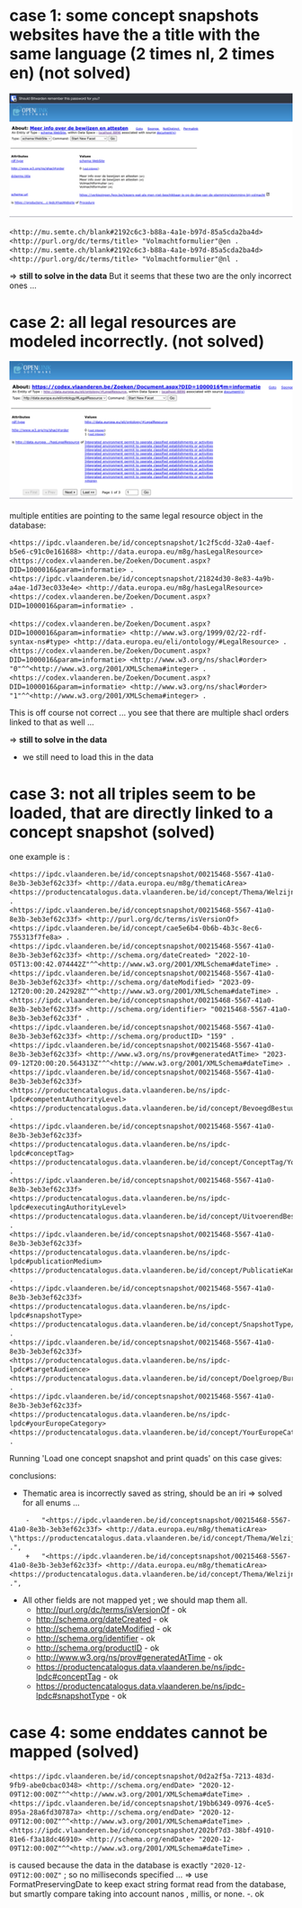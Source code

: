 # case 1: some concept snapshots websites have the a title with the same language (2 times nl, 2 times en)  (not solved)

![case1.png](img%2Fcase1.png)

```
<http://mu.semte.ch/blank#2192c6c3-b88a-4a1e-b97d-85a5cda2ba4d> <http://purl.org/dc/terms/title> "Volmachtformulier"@en .
<http://mu.semte.ch/blank#2192c6c3-b88a-4a1e-b97d-85a5cda2ba4d> <http://purl.org/dc/terms/title> "Volmachtformulier"@nl .
```

=> **still to solve in the data** 
But it seems that these two are the only incorrect ones ...

# case 2: all legal resources are modeled incorrectly. (not solved)

![case2.png](img%2Fcase2.png)

multiple entities are pointing to the same legal resource object in the database:
```
<https://ipdc.vlaanderen.be/id/conceptsnapshot/1c2f5cdd-32a0-4aef-b5e6-c91c0e161688> <http://data.europa.eu/m8g/hasLegalResource> <https://codex.vlaanderen.be/Zoeken/Document.aspx?DID=1000016&param=informatie> .
<https://ipdc.vlaanderen.be/id/conceptsnapshot/21824d30-8e83-4a9b-a4ae-1d73ec033e4e> <http://data.europa.eu/m8g/hasLegalResource> <https://codex.vlaanderen.be/Zoeken/Document.aspx?DID=1000016&param=informatie> .

<https://codex.vlaanderen.be/Zoeken/Document.aspx?DID=1000016&param=informatie> <http://www.w3.org/1999/02/22-rdf-syntax-ns#type> <http://data.europa.eu/eli/ontology/#LegalResource> .
<https://codex.vlaanderen.be/Zoeken/Document.aspx?DID=1000016&param=informatie> <http://www.w3.org/ns/shacl#order> "0"^^<http://www.w3.org/2001/XMLSchema#integer> .
<https://codex.vlaanderen.be/Zoeken/Document.aspx?DID=1000016&param=informatie> <http://www.w3.org/ns/shacl#order> "1"^^<http://www.w3.org/2001/XMLSchema#integer> .
```

This is off course not correct ... you see that there are multiple shacl orders linked to that as well ... 

=> **still to solve in the data**
+ we still need to load this in the data

# case 3: not all triples seem to be loaded, that are directly linked to a concept snapshot (solved)

one example is :

```
<https://ipdc.vlaanderen.be/id/conceptsnapshot/00215468-5567-41a0-8e3b-3eb3ef62c33f> <http://data.europa.eu/m8g/thematicArea> <https://productencatalogus.data.vlaanderen.be/id/concept/Thema/WelzijnGezondheid> .
<https://ipdc.vlaanderen.be/id/conceptsnapshot/00215468-5567-41a0-8e3b-3eb3ef62c33f> <http://purl.org/dc/terms/isVersionOf> <https://ipdc.vlaanderen.be/id/concept/cae5e6b4-0b6b-4b3c-8ec6-755313f7fe8a> .
<https://ipdc.vlaanderen.be/id/conceptsnapshot/00215468-5567-41a0-8e3b-3eb3ef62c33f> <http://schema.org/dateCreated> "2022-10-05T13:00:42.074442Z"^^<http://www.w3.org/2001/XMLSchema#dateTime> .
<https://ipdc.vlaanderen.be/id/conceptsnapshot/00215468-5567-41a0-8e3b-3eb3ef62c33f> <http://schema.org/dateModified> "2023-09-12T20:00:20.242928Z"^^<http://www.w3.org/2001/XMLSchema#dateTime> .
<https://ipdc.vlaanderen.be/id/conceptsnapshot/00215468-5567-41a0-8e3b-3eb3ef62c33f> <http://schema.org/identifier> "00215468-5567-41a0-8e3b-3eb3ef62c33f" .
<https://ipdc.vlaanderen.be/id/conceptsnapshot/00215468-5567-41a0-8e3b-3eb3ef62c33f> <http://schema.org/productID> "159" .
<https://ipdc.vlaanderen.be/id/conceptsnapshot/00215468-5567-41a0-8e3b-3eb3ef62c33f> <http://www.w3.org/ns/prov#generatedAtTime> "2023-09-12T20:00:20.564313Z"^^<http://www.w3.org/2001/XMLSchema#dateTime> .
<https://ipdc.vlaanderen.be/id/conceptsnapshot/00215468-5567-41a0-8e3b-3eb3ef62c33f> <https://productencatalogus.data.vlaanderen.be/ns/ipdc-lpdc#competentAuthorityLevel> <https://productencatalogus.data.vlaanderen.be/id/concept/BevoegdBestuursniveau/Federaal> .
<https://ipdc.vlaanderen.be/id/conceptsnapshot/00215468-5567-41a0-8e3b-3eb3ef62c33f> <https://productencatalogus.data.vlaanderen.be/ns/ipdc-lpdc#conceptTag> <https://productencatalogus.data.vlaanderen.be/id/concept/ConceptTag/YourEuropeVerplicht> .
<https://ipdc.vlaanderen.be/id/conceptsnapshot/00215468-5567-41a0-8e3b-3eb3ef62c33f> <https://productencatalogus.data.vlaanderen.be/ns/ipdc-lpdc#executingAuthorityLevel> <https://productencatalogus.data.vlaanderen.be/id/concept/UitvoerendBestuursniveau/Lokaal> .
<https://ipdc.vlaanderen.be/id/conceptsnapshot/00215468-5567-41a0-8e3b-3eb3ef62c33f> <https://productencatalogus.data.vlaanderen.be/ns/ipdc-lpdc#publicationMedium> <https://productencatalogus.data.vlaanderen.be/id/concept/PublicatieKanaal/YourEurope> .
<https://ipdc.vlaanderen.be/id/conceptsnapshot/00215468-5567-41a0-8e3b-3eb3ef62c33f> <https://productencatalogus.data.vlaanderen.be/ns/ipdc-lpdc#snapshotType> <https://productencatalogus.data.vlaanderen.be/id/concept/SnapshotType/Update> .
<https://ipdc.vlaanderen.be/id/conceptsnapshot/00215468-5567-41a0-8e3b-3eb3ef62c33f> <https://productencatalogus.data.vlaanderen.be/ns/ipdc-lpdc#targetAudience> <https://productencatalogus.data.vlaanderen.be/id/concept/Doelgroep/Burger> .
<https://ipdc.vlaanderen.be/id/conceptsnapshot/00215468-5567-41a0-8e3b-3eb3ef62c33f> <https://productencatalogus.data.vlaanderen.be/ns/ipdc-lpdc#yourEuropeCategory> <https://productencatalogus.data.vlaanderen.be/id/concept/YourEuropeCategorie/VerblijfOverlijden> .
```

Running 'Load one concept snapshot and print quads' on this case gives:

conclusions:
- Thematic area is incorrectly saved as string, should be an iri => solved for all enums ... 
```
    -   "<https://ipdc.vlaanderen.be/id/conceptsnapshot/00215468-5567-41a0-8e3b-3eb3ef62c33f> <http://data.europa.eu/m8g/thematicArea> \"https://productencatalogus.data.vlaanderen.be/id/concept/Thema/WelzijnGezondheid\" .",
    +   "<https://ipdc.vlaanderen.be/id/conceptsnapshot/00215468-5567-41a0-8e3b-3eb3ef62c33f> <http://data.europa.eu/m8g/thematicArea> <https://productencatalogus.data.vlaanderen.be/id/concept/Thema/WelzijnGezondheid> .",
```
- All other fields are not mapped yet ; we should map them all.
  - http://purl.org/dc/terms/isVersionOf - ok
  - http://schema.org/dateCreated - ok 
  - http://schema.org/dateModified - ok
  - http://schema.org/identifier - ok
  - http://schema.org/productID - ok
  - http://www.w3.org/ns/prov#generatedAtTime - ok
  - https://productencatalogus.data.vlaanderen.be/ns/ipdc-lpdc#conceptTag - ok
  - https://productencatalogus.data.vlaanderen.be/ns/ipdc-lpdc#snapshotType - ok


# case 4: some enddates cannot be mapped (solved)

```
<https://ipdc.vlaanderen.be/id/conceptsnapshot/0d2a2f5a-7213-483d-9fb9-abe0cbac0348> <http://schema.org/endDate> "2020-12-09T12:00:00Z"^^<http://www.w3.org/2001/XMLSchema#dateTime> .
<https://ipdc.vlaanderen.be/id/conceptsnapshot/19bb6349-0976-4ce5-895a-28a6fd30787a> <http://schema.org/endDate> "2020-12-09T12:00:00Z"^^<http://www.w3.org/2001/XMLSchema#dateTime> .
<https://ipdc.vlaanderen.be/id/conceptsnapshot/202bf7d3-38bf-4910-81e6-f3a18dc46910> <http://schema.org/endDate> "2020-12-09T12:00:00Z"^^<http://www.w3.org/2001/XMLSchema#dateTime> .
```

is caused because the data in the database is exactly `"2020-12-09T12:00:00Z"` ; so no milliseconds specified ... 
=> use FormatPreservingDate to keep exact string format read from the database, but smartly compare taking into account nanos , millis, or none. -. ok


